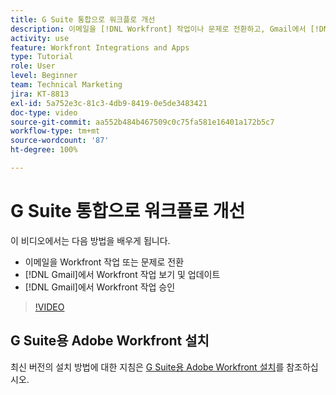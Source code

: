 ```yaml
---
title: G Suite 통합으로 워크플로 개선
description: 이메일을 [!DNL Workfront] 작업이나 문제로 전환하고, Gmail에서 [!DNL Workfront] 작업을 보고 업데이트하고, Gmail에서 [!DNL Workfront] 작업을 승인하는 방법에 대해 알아봅니다.
activity: use
feature: Workfront Integrations and Apps
type: Tutorial
role: User
level: Beginner
team: Technical Marketing
jira: KT-8813
exl-id: 5a752e3c-81c3-4db9-8419-0e5de3483421
doc-type: video
source-git-commit: aa552b484b467509c0c75fa581e16401a172b5c7
workflow-type: tm+mt
source-wordcount: '87'
ht-degree: 100%

---
```


# G Suite 통합으로 워크플로 개선

이 비디오에서는 다음 방법을 배우게 됩니다.

* 이메일을 Workfront 작업 또는 문제로 전환
* [!DNL Gmail]에서 Workfront 작업 보기 및 업데이트
* [!DNL Gmail]에서 Workfront 작업 승인

>[!VIDEO](https://video.tv.adobe.com/v/335114/?quality=12&learn=on)

## G Suite용 Adobe Workfront 설치

최신 버전의 설치 방법에 대한 지침은 [G Suite용 Adobe Workfront 설치](https://experienceleague.adobe.com/docs/workfront/using/adobe-workfront-integrations/workfront-for-g-suite/install-workfront-for-gsuite.html)를 참조하십시오.
